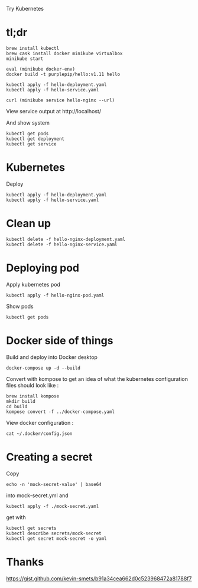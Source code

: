 Try Kubernetes

# tl;dr

    brew install kubectl
    brew cask install docker minikube virtualbox
    minikube start

    eval (minikube docker-env) 
    docker build -t purplepip/hello:v1.11 hello

    kubectl apply -f hello-deployment.yaml
    kubectl apply -f hello-service.yaml

    curl (minikube service hello-nginx --url) 

View service output at http://localhost/

And show system

    kubectl get pods
    kubectl get deployment
    kubectl get service

# Kubernetes

Deploy

    kubectl apply -f hello-deployment.yaml
    kubectl apply -f hello-service.yaml

# Clean up

    kubectl delete -f hello-nginx-deployment.yaml
    kubectl delete -f hello-nginx-service.yaml

# Deploying pod

Apply kubernetes pod

    kubectl apply -f hello-nginx-pod.yaml

Show pods

    kubectl get pods

# Docker side of things

Build and deploy into Docker desktop

    docker-compose up -d --build

Convert with kompose to get an idea of what the kubernetes configuration files
should look like :

    brew install kompose
    mkdir build
    cd build
    kompose convert -f ../docker-compose.yaml

View docker configuration :

    cat ~/.docker/config.json
    
# Creating a secret

Copy 

    echo -n 'mock-secret-value' | base64

into mock-secret.yml and 

    kubectl apply -f ./mock-secret.yaml
    
get with

    kubectl get secrets
    kubectl describe secrets/mock-secret
    kubectl get secret mock-secret -o yaml

# Thanks

https://gist.github.com/kevin-smets/b91a34cea662d0c523968472a81788f7